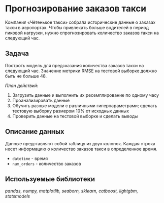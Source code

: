 # Прогнозирование заказов такси
Компания «Чётенькое такси» собрала исторические данные о заказах такси в аэропортах. 
Чтобы привлекать больше водителей в период пиковой нагрузки, нужно спрогнозировать количество заказов такси на следующий час.

## Задача
Построть модель для предсказания количества заказов такси на следующий час. Значение метрики RMSE на тестовой выборке должно быть не больше 48.

*План действий*:
1. Загрузить данные и выполнить их ресемплирование по одному часу
2. Проанализировать данные
3. Обучить разные модели с различными гиперпараметрами; сделать тестовую выборку размером 10% от исходных данных
4. Проверить данные на тестовой выборке и сделать выводы

## Описание данных
Данные представляют собой таблицу из двух колонок. Каждая строка несет информацию о количество заказов такси в определенное время.

- `datetime` - время
- `num_orders` - количество заказов

## Используемые библиотеки
*pandas, numpy, matplotlib, seaborn, sklearn, catboost, lightgbm, statsmodels*
